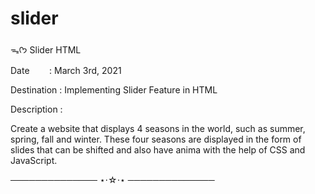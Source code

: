 # slider
ᯓᡣ𐭩 Slider HTML

Date&nbsp;&nbsp;&nbsp;&nbsp;&nbsp;&nbsp;&nbsp;&nbsp;: March 3rd, 2021

Destination : Implementing Slider Feature in HTML

Description :

Create a website that displays 4 seasons in the world, such as summer, spring, fall and winter. These four seasons are displayed in the form of slides that can be shifted and also have anima with the help of CSS and JavaScript.

────────────── ⋆⋅☆⋅⋆ ──────────────
